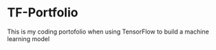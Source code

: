 # TF-Portfolio

This is my coding portofolio when using TensorFlow to build a machine learning model
